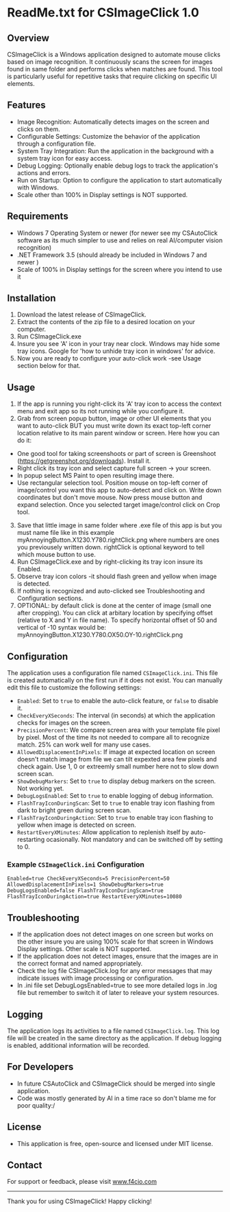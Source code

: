 # ReadMe.txt for CSImageClick 1.0

## Overview
CSImageClick is a Windows application designed to automate mouse clicks based on image recognition. It continuously scans the screen for images found in same folder and performs clicks when matches are found. This tool is particularly useful for repetitive tasks that require clicking on specific UI elements.

## Features
- Image Recognition: Automatically detects images on the screen and clicks on them.
- Configurable Settings: Customize the behavior of the application through a configuration file.
- System Tray Integration: Run the application in the background with a system tray icon for easy access.
- Debug Logging: Optionally enable debug logs to track the application's actions and errors.
- Run on Startup: Option to configure the application to start automatically with Windows.
- Scale other than 100% in Display settings is NOT supported.

## Requirements
- Windows 7 Operating System or newer (for newer see my CSAutoClick software as its much simpler to use and relies on real AI/computer vision recognition)
- .NET Framework 3.5 (should already be included in Windows 7 and newer )
- Scale of 100% in Display settings for the screen where you intend to use it

## Installation
1. Download the latest release of CSImageClick.
2. Extract the contents of the zip file to a desired location on your computer.
3. Run CSImageClick.exe 
4. Insure you see 'A' icon in your tray near clock. Windows may hide some tray icons. Google for 'how to unhide tray icon in windows' for advice.
5. Now you are ready to configure your auto-click work -see Usage section below for that.

## Usage
1. If the app is running you right-click its 'A' tray icon to access the context menu and exit app so its not running while you configure it.
2. Grab from screen popup button, image or other UI elements that you want to auto-click BUT you must write down its exact top-left corner location relative to its main parent window or screen. Here how you can do it:
- One good tool for taking screenshoots or part of screen is Greenshoot (https://getgreenshot.org/downloads). Install it.
- Right click its tray icon and select capture full screen -> your screen. 
- In popup select MS Paint to open resulting image there.
- Use rectangular selection tool. Position mouse on top-left corner of image/control you want this app to auto-detect and click on. Write down coordinates but don't move mouse. Now press mouse button and expand selection. Once you selected target image/control click on Crop tool.
3. Save that little image in same folder where .exe file of this app is but you must name file like in this example myAnnoyingButton.X1230.Y780.rightClick.png where numbers are ones you previousely written down. rightClick is optional keyword to tell which mouse button to use.
4. Run CSImageClick.exe and by right-clicking its tray icon insure its Enabled.
5. Observe tray icon colors -it should flash green and yellow when image is detected. 
6. If nothing is recognized and auto-clicked see Troubleshooting and Configuration sections.
7. OPTIONAL: by default click is done at the center of image (small one after cropping). You can click at arbitary location by specifying offset (relative to X and Y in file name). To specify horizontal offset of 50 and vertical of -10 syntax would be: myAnnoyingButton.X1230.Y780.OX50.OY-10.rightClick.png

## Configuration
The application uses a configuration file named `CSImageClick.ini`. This file is created automatically on the first run if it does not exist. You can manually edit this file to customize the following settings:

- `Enabled`: Set to `true` to enable the auto-click feature, or `false` to disable it.
- `CheckEveryXSeconds`: The interval (in seconds) at which the application checks for images on the screen.
- `PrecisionPercent`: We compare screen area with your template file pixel by pixel. Most of the time its not needed to compare all to recognize match. 25% can work well for many use cases.
- `AllowedDisplacementInPixels`: If image at expected location on screen doesn't match image from file we can tilt expexted area few pixels and check again. Use 1, 0 or extreemly small number here not to slow down screen scan.
- `ShowDebugMarkers`: Set to `true` to display debug markers on the screen. Not working yet.
- `DebugLogsEnabled`: Set to `true` to enable logging of debug information.
- `FlashTrayIconDuringScan`: Set to `true` to enable tray icon flashing from dark to bright green during screen scan.
- `FlashTrayIconDuringAction`: Set to `true` to enable tray icon flashing to yellow when image is detected on screen.
- `RestartEveryXMinutes`: Allow application to replenish itself by auto-restarting ocasionally. Not mandatory and can be switched off by setting to 0.

### Example `CSImageClick.ini` Configuration
<code>Enabled=true
CheckEveryXSeconds=5
PrecisionPercent=50
AllowedDisplacementInPixels=1
ShowDebugMarkers=true
DebugLogsEnabled=false
FlashTrayIconDuringScan=true
FlashTrayIconDuringAction=true
RestartEveryXMinutes=10080</code>

## Troubleshooting
- If the application does not detect images on one screen but works on the other insure you are using 100% scale for that screen in Windows Display settings. Other scale is NOT supported.
- If the application does not detect images, ensure that the images are in the correct format and named appropriately.
- Check the log file CSImageClick.log for any error messages that may indicate issues with image processing or configuration.
- In .ini file set DebugLogsEnabled=true to see more detailed logs in .log file but remember to switch it of later to releave your system resources.

## Logging
The application logs its activities to a file named `CSImageClick.log`. This log file will be created in the same directory as the application. If debug logging is enabled, additional information will be recorded.

## For Developers
- In future CSAutoClick and CSImageClick should be merged into single application. 
- Code was mostly generated by AI in a time race so don't blame me for poor quality:/ 

## License
- This application is free, open-source and licensed under MIT license.

## Contact
For support or feedback, please visit www.f4cio.com

---

Thank you for using CSImageClick! Happy clicking!
